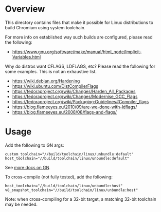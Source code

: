 # Overview

This directory contains files that make it possible for Linux distributions to
build Chromium using system toolchain.

For more info on established way such builds are configured, please read the
following:

-   https://www.gnu.org/software/make/manual/html_node/Implicit-Variables.html

Why do distros want CFLAGS, LDFLAGS, etc? Please read the following for some
examples. This is not an exhaustive list.

-   https://wiki.debian.org/Hardening
-   https://wiki.ubuntu.com/DistCompilerFlags
-   https://fedoraproject.org/wiki/Changes/Harden_All_Packages
-   https://fedoraproject.org/wiki/Changes/Modernise_GCC_Flags
-   https://fedoraproject.org/wiki/Packaging:Guidelines#Compiler_flags
-   https://blog.flameeyes.eu/2010/09/are-we-done-with-ldflags/
-   https://blog.flameeyes.eu/2008/08/flags-and-flags/

# Usage

Add the following to GN args:

```
custom_toolchain="//build/toolchain/linux/unbundle:default"
host_toolchain="//build/toolchain/linux/unbundle:default"
```

See
[more docs on GN](https://gn.googlesource.com/gn/+/master/docs/quick_start.md).

To cross-compile (not fully tested), add the following:

```
host_toolchain="//build/toolchain/linux/unbundle:host"
v8_snapshot_toolchain="//build/toolchain/linux/unbundle:host"
```

Note: when cross-compiling for a 32-bit target, a matching 32-bit toolchain may
be needed.
